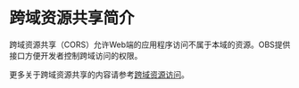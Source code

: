 # 跨域资源共享简介<a name="obs_21_1401"></a>

跨域资源共享（CORS）允许Web端的应用程序访问不属于本域的资源。OBS提供接口方便开发者控制跨域访问的权限。

更多关于跨域资源共享的内容请参考[跨域资源访问](http://support.huaweicloud.com/usermanual-obs/zh-cn_topic_0045829094.html)。

